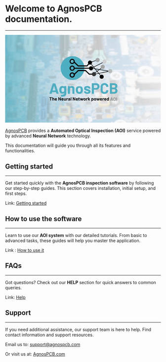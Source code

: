 # **Welcome to **AgnosPCB** documentation.**
___


![logo](assets/agnospcb-logo.gif)

[AgnosPCB](https://agnospcb.com/) provides a **Automated Optical Inspection (AOI)** service powered by advanced **Neural Network** technology. 

This documentation will guide you through all its features and functionalities.

## **Getting started**
___

Get started quickly with the **AgnosPCB inspection software** by following our step-by-step guides. This section covers installation, initial setup, and first steps.

Link: [Getting started](Package_content.md)

## **How to use the software**
___

Learn to use our **AOI system** with our detailed tutorials. From basic to advanced tasks, these guides will help you master the application.

Link : [How to use it](Screen-layout.md)


## **FAQs**
___

Got questions? Check out our **HELP** section for quick answers to common queries.

Link: [Help](Products-and-services.md)


## **Support**
___

If you need additional assistance, our support team is here to help. Find contact information and support resources.

Email us to: [support@agnospcb.com](mailto:support@agnospcb.com)

Or visit us at: [AgnosPCB.com](https://agnospcb.com/)